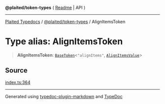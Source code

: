 **@plaited/token-types** ( [Readme](../README.md) \| API )

***

[Plaited Typedocs](../../../modules.md) / [@plaited/token-types](../modules.md) / AlignItemsToken

# Type alias: AlignItemsToken

> **AlignItemsToken**: [`BaseToken`](BaseToken.md)\<`"alignItems"`, [`AlignItemsValue`](AlignItemsValue.md)\>

## Source

[index.ts:364](https://github.com/plaited/plaited/blob/b151218/libs/token-types/src/index.ts#L364)

***

Generated using [typedoc-plugin-markdown](https://www.npmjs.com/package/typedoc-plugin-markdown) and [TypeDoc](https://typedoc.org/)
